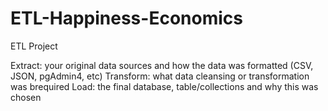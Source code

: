 # ETL-Happiness-Economics
ETL Project

Extract: your original data sources and how the data was formatted (CSV, JSON, pgAdmin4, etc)
Transform: what data cleansing or transformation was brequired
Load: the final database, table/collections and why this was chosen
